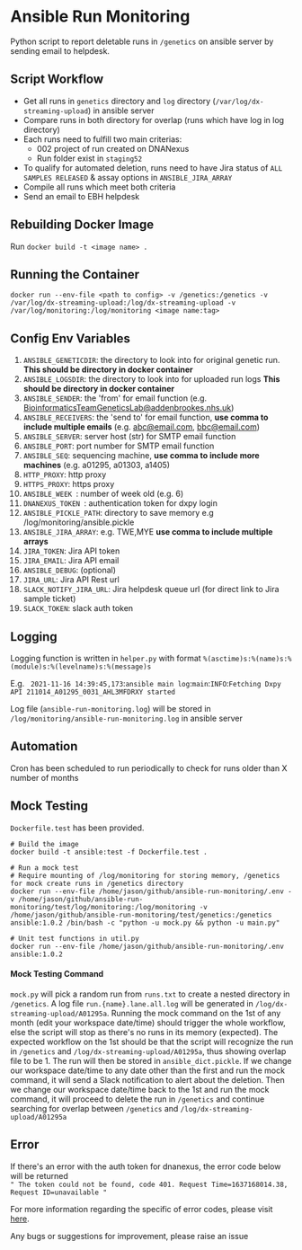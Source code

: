 # Ansible Run Monitoring

Python script to report deletable runs in `/genetics` on ansible server by sending email to helpdesk.

## Script Workflow

- Get all runs in `genetics` directory and `log` directory (`/var/log/dx-streaming-upload`) in ansible server
- Compare runs in both directory for overlap (runs which have log in log directory)
- Each runs need to fulfill two main criterias: 
  - 002 project of run created on DNANexus 
  - Run folder exist in `staging52`
- To qualify for automated deletion, runs need to have Jira status of `ALL SAMPLES RELEASED` & assay options in `ANSIBLE_JIRA_ARRAY`
- Compile all runs which meet both criteria
- Send an email to EBH helpdesk

## Rebuilding Docker Image

Run `docker build -t <image name> .`

## Running the Container
```
docker run --env-file <path to config> -v /genetics:/genetics -v /var/log/dx-streaming-upload:/log/dx-streaming-upload -v /var/log/monitoring:/log/monitoring <image name:tag>
```

## Config Env Variables

1. `ANSIBLE_GENETICDIR`: the directory to look into for original genetic run. **This should be directory in docker container**
2. `ANSIBLE_LOGSDIR`: the directory to look into for uploaded run logs **This should be directory in docker container**
3. `ANSIBLE_SENDER`: the 'from' for email function (e.g. BioinformaticsTeamGeneticsLab@addenbrookes.nhs.uk)
4. `ANSIBLE_RECEIVERS`: the 'send to' for email function, **use comma to include multiple emails** (e.g. abc@email.com, bbc@email.com)
5. `ANSIBLE_SERVER`: server host (str) for SMTP email function
6. `ANSIBLE_PORT`: port number for SMTP email function
7. `ANSIBLE_SEQ`: sequencing machine, **use comma to include more machines** (e.g. a01295, a01303, a1405)
8. `HTTP_PROXY`: http proxy
9. `HTTPS_PROXY`: https proxy
10. `ANSIBLE_WEEK `: number of week old (e.g. 6)
11. `DNANEXUS_TOKEN `: authentication token for dxpy login
12. `ANSIBLE_PICKLE_PATH`: directory to save memory e.g /log/monitoring/ansible.pickle
13. `ANSIBLE_JIRA_ARRAY`: e.g. TWE,MYE **use comma to include multiple arrays**
14. `JIRA_TOKEN`: Jira API token
15. `JIRA_EMAIL`: Jira API email
16. `ANSIBLE_DEBUG`: (optional)
17. `JIRA_URL`: Jira API Rest url
18. `SLACK_NOTIFY_JIRA_URL`: Jira helpdesk queue url (for direct link to Jira sample ticket)
19. `SLACK_TOKEN`: slack auth token

## Logging

Logging function is written in ` helper.py ` with format ` %(asctime)s:%(name)s:%(module)s:%(levelname)s:%(message)s `

E.g. ``` 2021-11-16 14:39:45,173```:```ansible main log```:```main```:```INFO```:```Fetching Dxpy API 211014_A01295_0031_AHL3MFDRXY started ```

Log file (``` ansible-run-monitoring.log ```) will be stored in ``` /log/monitoring/ansible-run-monitoring.log ``` in ansible server

## Automation

Cron has been scheduled to run periodically to check for runs older than X number of months

## Mock Testing

`Dockerfile.test` has been provided.

```
# Build the image
docker build -t ansible:test -f Dockerfile.test .

# Run a mock test
# Require mounting of /log/monitoring for storing memory, /genetics for mock create runs in /genetics directory
docker run --env-file /home/jason/github/ansible-run-monitoring/.env -v /home/jason/github/ansible-run-monitoring/test/log/monitoring:/log/monitoring -v /home/jason/github/ansible-run-monitoring/test/genetics:/genetics ansible:1.0.2 /bin/bash -c "python -u mock.py && python -u main.py"

# Unit test functions in util.py
docker run --env-file /home/jason/github/ansible-run-monitoring/.env ansible:1.0.2
```
#### Mock Testing Command
`mock.py` will pick a random run from `runs.txt` to create a nested directory in `/genetics`. A log file `run.{name}.lane.all.log` will be generated in `/log/dx-streaming-upload/A01295a`. Running the mock command on the 1st of any month (edit your workspace date/time) should trigger the whole workflow, else the script will stop as there's no runs in its memory (expected). The expected workflow on the 1st should be that the script will recognize the run in `/genetics` and `/log/dx-streaming-upload/A01295a`, thus showing overlap file to be 1. The run will then be stored in `ansible_dict.pickle`. If we change our workspace date/time to any date other than the first and run the mock command, it will send a Slack notification to alert about the deletion. Then we change our workspace date/time back to the 1st and run the mock command, it will proceed to delete the run in `/genetics` and continue searching for overlap between `/genetics` and `/log/dx-streaming-upload/A01295a`

## Error

If there's an error with the auth token for dnanexus, the error code below will be returned\
`" The token could not be found, code 401. Request Time=1637168014.38, Request ID=unavailable "`

For more information regarding the specific of error codes, please visit [here](https://documentation.dnanexus.com/developer/api/protocols).

Any bugs or suggestions for improvement, please raise an issue
